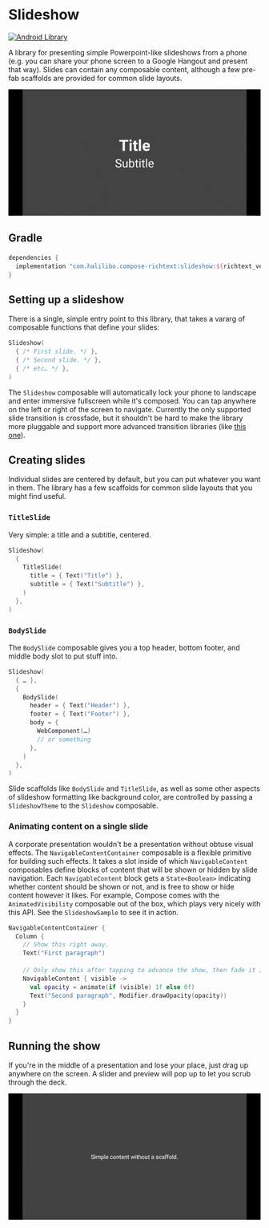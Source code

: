 # Slideshow

[![Android Library](https://img.shields.io/badge/Platform-Android-green.svg?style=for-the-badge)](https://developer.android.com/studio/build/dependencies)

A library for presenting simple Powerpoint-like slideshows from a phone (e.g. you can share your
phone screen to a Google Hangout and present that way). Slides can contain any composable content,
although a few pre-fab scaffolds are provided for common slide layouts.

![slideshow demo](img/slideshow-demo.gif)

## Gradle

```groovy
dependencies {
  implementation "com.halilibo.compose-richtext:slideshow:${richtext_version}"
}
```

## Setting up a slideshow

There is a single, simple entry point to this library, that takes a vararg of composable functions
that define your slides:

```kotlin
Slideshow(
  { /* First slide. */ },
  { /* Second slide. */ },
  { /* etc… */ },
)
```

The `Slideshow` composable will automatically lock your phone to landscape and enter immersive
fullscreen while it's composed. You can tap anywhere on the left or right of the screen to navigate.
Currently the only supported slide transition is crossfade, but it shouldn't be hard to make the
library more pluggable and support more advanced transition libraries (like
[this one](https://github.com/zach-klippenstein/compose-backstack)).

## Creating slides

Individual slides are centered by default, but you can put whatever you want in them. The library
has a few scaffolds for common slide layouts that you might find useful.

### `TitleSlide`

Very simple: a title and a subtitle, centered.

```kotlin
Slideshow(
  {
    TitleSlide(
      title = { Text("Title") },
      subtitle = { Text("Subtitle") },
    )
  },
)
```

### `BodySlide`

The `BodySlide` composable gives you a top header, bottom footer, and middle body slot to put
stuff into.

```kotlin
Slideshow(
  { … },
  {
    BodySlide(
      header = { Text("Header") },
      footer = { Text("Footer") },
      body = {
        WebComponent(…)
        // or something
      },
    )
  },
)
```

Slide scaffolds like `BodySlide` and `TitleSlide`, as well as some other aspects of slideshow
formatting like background color, are controlled by passing a `SlideshowTheme` to the `Slideshow`
composable.

### Animating content on a single slide

A corporate presentation wouldn't be a presentation without obtuse visual effects. The
`NavigableContentContainer` composable is a flexible primitive for building such effects. It takes
a slot inside of which `NavigableContent` composables define blocks of content that will be
shown or hidden by slide navigation. Each `NavigableContent` block gets a `State<Boolean>`
indicating whether content should be shown or not, and is free to show or hide content however it
likes. For example, Compose comes with the `AnimatedVisibility` composable out of the box, which
plays very nicely with this API. See the `SlideshowSample` to see it in action.

```kotlin
NavigableContentContainer {
  Column {
    // Show this right away.
    Text("First paragraph")

    // Only show this after tapping to advance the show, then fade it in.
    NavigableContent { visible ->
      val opacity = animate(if (visible) 1f else 0f)
      Text("Second paragraph", Modifier.drawOpacity(opacity))
    }
  }
}
```

## Running the show

If you're in the middle of a presentation and lose your place, just drag up anywhere on the screen.
A slider and preview will pop up to let you scrub through the deck.

![slideshow scrubbing demo](img/slideshow-scrubbing-demo.gif)
